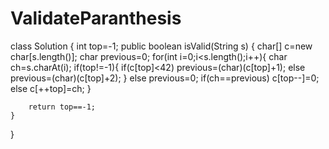# ValidateParanthesis
class Solution {
    int top=-1;
    public boolean isValid(String s) {
        char[] c=new char[s.length()];
        char previous=0;
        for(int i=0;i<s.length();i++){
          char ch=s.charAt(i);
            if(top!=-1){
              if(c[top]<42)
                previous=(char)(c[top]+1);
              else
                previous=(char)(c[top]+2);
            }
            else  previous=0;
            if(ch==previous) c[top--]=0;
            else    c[++top]=ch;
        }
        
        return top==-1;
    }
}

